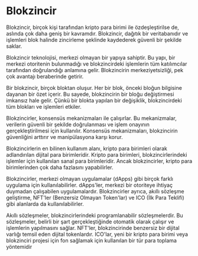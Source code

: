 # Blokzincir

Blokzincir, birçok kişi tarafından kripto para birimi ile özdeşleştirilse de, aslında çok daha geniş bir kavramdır. Blokzincir, dağıtık bir veritabanıdır ve işlemleri blok halinde zincirleme şeklinde kaydederek güvenli bir şekilde saklar.

Blokzincir teknolojisi, merkezi olmayan bir yapıya sahiptir. Bu yapı, bir merkezi otoritenin bulunmadığı ve blokzincirdeki işlemlerin tüm katılımcılar tarafından doğrulandığı anlamına gelir. Blokzincirin merkeziyetsizliği, pek çok avantajı beraberinde getirir.

Bir blokzincir, birçok bloktan oluşur. Her bir blok, önceki bloğun bilgisine dayanan bir özet içerir. Bu sayede, blokzincirin bir bloğu değiştirmesi imkansız hale gelir. Çünkü bir blokta yapılan bir değişiklik, blokzincirdeki tüm blokları ve işlemleri etkiler.

Blokzincirler, konsensüs mekanizmaları ile çalışırlar. Bu mekanizmalar, verilerin güvenli bir şekilde doğrulanması ve işlem onayının gerçekleştirilmesi için kullanılır. Konsensüs mekanizmaları, blokzincirin güvenliğini arttırır ve manipülasyona karşı korur.

Blokzincirlerin en bilinen kullanım alanı, kripto para birimleri olarak adlandırılan dijital para birimleridir. Kripto para birimleri, blokzincirlerindeki işlemler için kullanılan sanal para birimleridir. Ancak blokzincirler, kripto para birimlerinden çok daha fazlasını yapabilirler.

Blokzincirler, merkezi olmayan uygulamalar (dApps) gibi birçok farklı uygulama için kullanılabilirler. dApps'ler, merkezi bir otoriteye ihtiyaç duymadan çalışabilen uygulamalardır. Blokzincirler ayrıca, akıllı sözleşme geliştirme, NFT'ler (Benzersiz Olmayan Token'lar) ve ICO (İlk Para Teklifi) gibi alanlarda da kullanılabilirler.

Akıllı sözleşmeler, blokzincirlerindeki programlanabilir sözleşmelerdir. Bu sözleşmeler, belirli bir şart gerçekleştiğinde otomatik olarak çalışır ve işlemlerin yapılmasını sağlar. NFT'ler, blokzincirinde benzersiz bir dijital varlığı temsil eden dijital tokenlardır. ICO'lar, yeni bir kripto para birimi veya blokzinciri projesi için fon sağlamak için kullanılan bir tür para toplama yöntemidir
